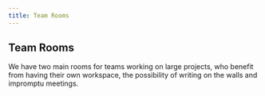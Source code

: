 ```yaml
---
title: Team Rooms
---
```

## Team Rooms

We have two main rooms for teams working on large projects, who benefit from having their own workspace, the possibility of writing on the walls and impromptu meetings.
